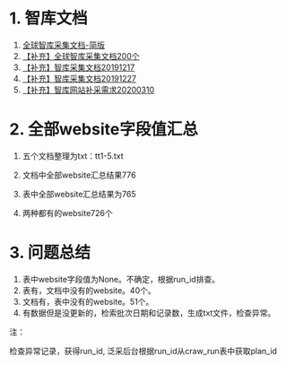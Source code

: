 # 1. 智库文档

1.   [全球智库采集文档-简版](http://confluence.shangjian.tech:8090/pages/viewpage.action?pageId=21889991&src=contextnavpagetreemode)
2.   [【补充】全球智库采集文档200个](http://confluence.shangjian.tech:8090/pages/viewpage.action?pageId=28585021&src=contextnavpagetreemode)
3.   [【补充】智库采集文档20191217](http://confluence.shangjian.tech:8090/pages/viewpage.action?pageId=44154588&src=contextnavpagetreemode)
4.   [【补充】智库采集文档20191227](http://confluence.shangjian.tech:8090/pages/viewpage.action?pageId=44156711&src=contextnavpagetreemode)
5.   [【补充】智库网站补采需求20200310](http://confluence.shangjian.tech:8090/pages/viewpage.action?pageId=46282952&src=contextnavpagetreemode)



# 2. 全部website字段值汇总

1.   五个文档整理为txt：tt1-5.txt

2.   文档中全部website汇总结果776

3.   表中全部website汇总结果为765

4.   两种都有的website726个

     

# 3. 问题总结

1.   表中website字段值为None。不确定，根据run_id排查。
2.   表有，文档中没有的website。40个。
3.   文档有，表中没有的website。51个。
4.   有数据但是没更新的，检索批次日期和记录数，生成txt文件，检查异常。

注：

检查异常记录，获得run_id, 泛采后台根据run_id从craw_run表中获取plan_id

